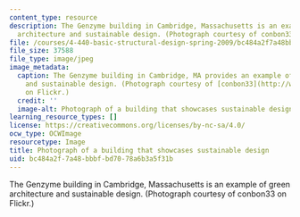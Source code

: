 ```yaml
---
content_type: resource
description: The Genzyme building in Cambridge, Massachusetts is an example of green
  architecture and sustainable design. (Photograph courtesy of conbon33 on Flickr.)
file: /courses/4-440-basic-structural-design-spring-2009/bc484a2f7a48bbbfbd7078a6b3a5f31b_4-440s09.jpg
file_size: 37588
file_type: image/jpeg
image_metadata:
  caption: The Genzyme building in Cambridge, MA provides an example of green architecture
    and sustainable design. (Photograph courtesy of [conbon33](http://www.flickr.com/photos/conbon/1389954190)
    on Flickr.)
  credit: ''
  image-alt: Photograph of a building that showcases sustainable design.
learning_resource_types: []
license: https://creativecommons.org/licenses/by-nc-sa/4.0/
ocw_type: OCWImage
resourcetype: Image
title: Photograph of a building that showcases sustainable design
uid: bc484a2f-7a48-bbbf-bd70-78a6b3a5f31b
---
```

The Genzyme building in Cambridge, Massachusetts is an example of green architecture and sustainable design. (Photograph courtesy of conbon33 on Flickr.)